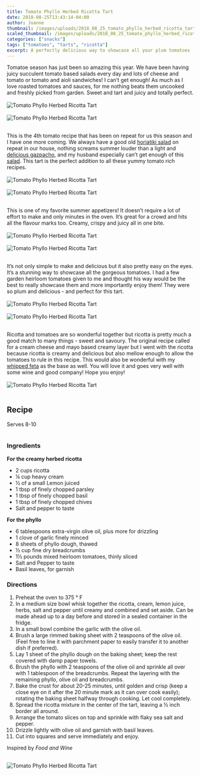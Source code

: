 ```yaml
---
title: Tomato Phyllo Herbed Ricotta Tart
date: 2018-08-25T13:43:14-04:00
author: Joanne
thumbnail: /images/uploads/2018_08_25_tomato_phyllo_herbed_ricotta_tart_1.jpg
scaled_thumbnail: /images/uploads/2018_08_25_tomato_phyllo_herbed_ricotta_tart_0.jpg
categories: ["snacks"]
tags: ["tomatoes", "tarts", "ricotta"]
excerpt: A perfectly delicious way to showcase all your plum tomatoes
---
```


Tomatoe season has just been so amazing this year. We have been having juicy succulent tomato based salads every day and lots of cheese and tomato or tomato and aioli sandwiches! I can’t get enough! As much as I love roasted tomatoes and sauces, for me nothing beats them uncooked and freshly picked from garden. Sweet and tart and juicy and totally perfect.
</br>
</br>
![Tomato Phyllo Herbed Ricotta Tart](/images/uploads/2018_08_25_tomato_phyllo_herbed_ricotta_tart_2.jpg)
</br>
</br>
![Tomato Phyllo Herbed Ricotta Tart](/images/uploads/2018_08_25_tomato_phyllo_herbed_ricotta_tart_3.jpg)
</br>
</br>

This is the 4th tomato recipe that has been on repeat for us this season and I have one more coming. We always have a good old [horiatiki salad](https://www.oliveandmango.com/classic-greek-village-salad-horiatiki/) on repeat in our house, nothing screams summer louder than a light and [delicious gazpacho](https://www.oliveandmango.com/creamy-delicious-simple-and-classic-gazpacho/), and my husband especially can’t get enough of this [salad](https://www.oliveandmango.com/easy-chickpea-caprese-salad/). This tart is the perfect addition to all these yummy tomato rich recipes.
</br>
</br>
![Tomato Phyllo Herbed Ricotta Tart](/images/uploads/2018_08_25_tomato_phyllo_herbed_ricotta_tart_4.jpg)
</br>
</br>
![Tomato Phyllo Herbed Ricotta Tart](/images/uploads/2018_08_25_tomato_phyllo_herbed_ricotta_tart_5.jpg)
</br>
</br>

This is one of my favorite summer appetizers! It doesn’t require a lot of effort to make and only minutes in the oven. It’s great for a crowd and hits all the flavour marks too. Creamy, crispy and juicy all in one bite.
</br>
</br>
![Tomato Phyllo Herbed Ricotta Tart](/images/uploads/2018_08_25_tomato_phyllo_herbed_ricotta_tart_6.jpg)
</br>
</br>
![Tomato Phyllo Herbed Ricotta Tart](/images/uploads/2018_08_25_tomato_phyllo_herbed_ricotta_tart_7.jpg)
</br>
</br>

It’s not only simple to make and delicious but it also pretty easy on the eyes. It’s a stunning way to showcase all the gorgeous tomatoes. I had a few garden heirloom tomatoes given to me and thought his way would be the best to really showcase them and more importantly enjoy them! They were so plum and delicious - and perfect for this tart.
</br>
</br>
![Tomato Phyllo Herbed Ricotta Tart](/images/uploads/2018_08_25_tomato_phyllo_herbed_ricotta_tart_8.jpg)
</br>
</br>
![Tomato Phyllo Herbed Ricotta Tart](/images/uploads/2018_08_25_tomato_phyllo_herbed_ricotta_tart_9.jpg)
</br>
</br>

Ricotta and tomatoes are so wonderful together but ricotta is pretty much a good match to many things - sweet and savoury. The original recipe called for a cream cheese and mayo based creamy layer but I went with the ricotta because ricotta is creamy and delicious but also mellow enough to allow the tomatoes to rule in this recipe. This would also be wonderful with my [whipped feta](https://www.oliveandmango.com/zucchini-tart-with-whipped-feta-and-chives/) as the base as well. You will love it and goes very well with some wine and good company! Hope you enjoy!
</br>
</br>
![Tomato Phyllo Herbed Ricotta Tart](/images/uploads/2018_08_25_tomato_phyllo_herbed_ricotta_tart_10.jpg)
</br>
</br>

## Recipe
Serves 8-10
</br>
</br>

### Ingredients

__For the creamy herbed ricotta__

* 2 cups ricotta
* ¼ cup heavy cream
* &frac12; of a small Lemon juiced 
* 1 tbsp of finely chopped parsley
* 1 tbsp of finely chopped basil
* 1 tbsp of finely chopped chives
* Salt and pepper to taste

__For the phyllo__

* 6 tablespoons extra-virgin olive oil, plus more for drizzling
* 1 clove of garlic finely minced
* 8 sheets of phyllo dough, thawed
* &frac12; cup fine dry breadcrumbs
* 1&frac12; pounds mixed heirloom tomatoes, thinly sliced
* Salt and Pepper to taste
* Basil leaves, for garnish

### Directions 

1. Preheat the oven to 375 &deg; F
1. In a medium size bowl whisk together the ricotta, cream, lemon juice, herbs, salt and pepper until creamy and combined and set aside. Can be made ahead up to a day before and stored in a sealed container in the fridge.
2. In a small bowl combine the garlic with the olive oil.
3. Brush a large rimmed baking sheet with 2 teaspoons of the olive oil. (Feel free to line it with parchment paper to easily transfer it to another dish if preferred). 
4. Lay 1 sheet of the phyllo dough on the baking sheet; keep the rest covered with damp paper towels. 
5. Brush the phyllo with 2 teaspoons of the olive oil and sprinkle all over with 1 tablespoon of the breadcrumbs. Repeat the layering with the remaining phyllo, olive oil and breadcrumbs. 
6. Bake the crust for about 20-25 minutes, until golden and crisp (keep a close eye on it after the 20 minute mark as it can over cook easily); rotating the baking sheet halfway through cooking. Let cool completely.
7. Spread the ricotta mixture in the center of the tart, leaving a &frac12; inch border all around. 
8. Arrange the tomato slices on top and sprinkle with flaky sea salt and pepper. 
9. Drizzle lightly with olive oil and garnish with basil leaves. 
10. Cut into squares and serve immediately and enjoy. 

Inspired by _Food and Wine_
</br>
</br>

![Tomato Phyllo Herbed Ricotta Tart](/images/uploads/2018_08_25_tomato_phyllo_herbed_ricotta_tart_11.jpg)
